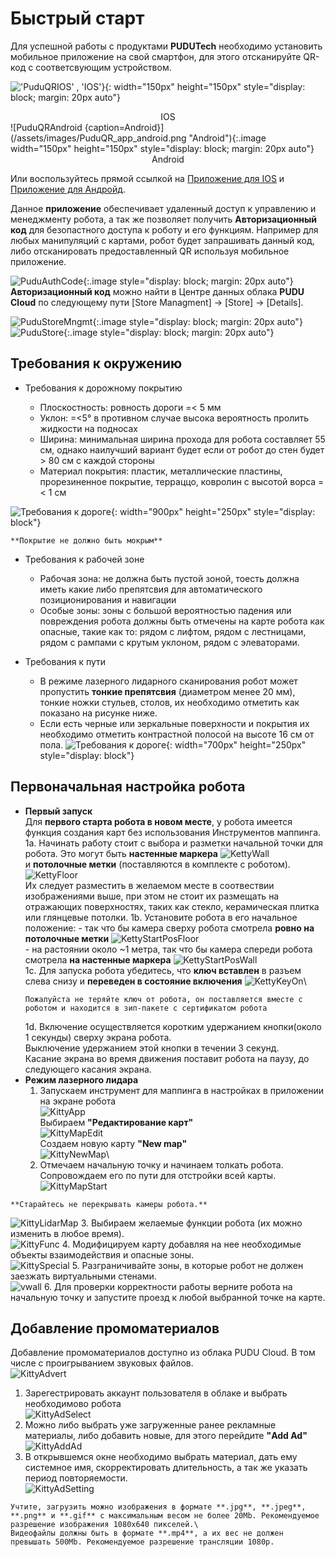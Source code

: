 # Быстрый старт

Для успешной работы с продуктами **PUDUTech** необходимо установить мобильное приложение на свой смартфон, для этого отсканируйте QR-код с соответсвующим устройством.

!['PuduQRIOS' , 'IOS'}](/assets/images/PuduQR_app_ios.png "ios"){: width="150px" height="150px" style="display: block; margin: 20px auto"}
<center>IOS</center>
![PuduQRAndroid {caption=Android}](/assets/images/PuduQR_app_android.png "Android"){:.image  width="150px" height="150px" style="display: block; margin: 20px auto"}
<center>Android</center>

Или воспользуйтесь прямой ссылкой на [Приложение для IOS](https://apps.apple.com/app/id1598340894) и [Приложение для Андройд](https://business-hongkong-apk.oss-cn-hongkong.aliyuncs.com/apk/prod/PuduLink.apk).


Данное **приложение** обеспечивает удаленный доступ к управлению и менеджменту робота, а так же позволяет получить **Авторизационный код** для безопастного доступа к роботу и его функциям.
Например для любых манипуляций с картами, робот будет запрашивать данный код, либо отсканировать предоставленный QR используя мобильное приложение.

![PuduAuthCode](/assets/images/Pudu_AuthCode.png){:.image style="display: block; margin: 20px auto"}\
**Авторизационный код** можно найти в Центре данных облака **PUDU Cloud** по следующему пути [Store Managment] -> [Store] -> [Details].

![PuduStoreMngmt](/assets/images/Pudu_storemenagment.png){:.image style="display: block; margin: 20px auto"}
![PuduStore](/assets/images/Pudu_StoreDetails.png){:.image style="display: block; margin: 20px auto"}


## Требования к окружению

- Требования к дорожному покрытию

	* Плоскостность: ровность дороги =< 5 мм
	* Уклон: =<5° в противном случае высока вероятность пролить жидкости на подносах
	* Ширина: минимальная ширина прохода для робота составляет 55 см, однако наилучший вариант будет если от робот до стен будет > 80 см с каждой стороны
	* Материал покрытия: пластик, металлические пластины, прорезиненное покрытие, терраццо, ковролин с высотой ворса =< 1 см

![Требования к дороге](/assets/images/bella1.png){: width="900px" height="250px" style="display: block"}

```warning
**Покрытие не должно быть мокрым**
```
- Требования к рабочей зоне

	* Рабочая зона: не должна быть пустой зоной, тоесть должна иметь какие либо препятсвия для автоматического позиционирования и навигации
	* Особые зоны: зоны с большой вероятностью падения или повреждения робота должны быть отмечены на карте робота как опасные, такие как то: рядом с лифтом, рядом с лестницами, рядом с рампами с крутым уклоном, рядом с элеваторами.

- Требования к пути

	* В режиме лазерного лидарного сканирования робот может пропустить **тонкие препятсвия** (диаметром менее 20 мм), тонкие ножки стульев, столов, их необходимо отметить как показано на рисунке ниже.
![]()
	* Если есть черные или зеркальные поверхности и покрытия их необходимо отметить контрастной полосой на высоте 16 см от пола.
![Требования к дороге](/assets/images/bella2.png){: width="700px" height="250px" style="display: block"}

## Первоначальная настройка робота
* **Первый запуск**\
Для **первого старта робота в новом месте**, у робота имеется функция создания карт без использования Инструментов маппинга.
	1a. Начинать работу стоит с выбора и разметки начальной точки для робота. Это могут быть **настенные маркера**
![KettyWall](/assets/images/Ketty_wall.png)\
 и **потолочные метки** (поставляются в комплекте с роботом).\
![KettyFloor](/assets/images/Ketty_floor.png)\
Их следует разместить в желаемом месте в соотвествии изображениями выше, при этом не стоит их размещать на отражающих поверхностях, таких как стекло, керамическая плитка или глянцевые потолки.
	1b. Установите робота в его начальное положение:
		- так что бы камера сверху робота смотрела **ровно на потолочные метки**
		![KettyStartPosFloor](/assets/images/Ketty_StartPos_Floor.png)\
		- на растоянии около ~1 метра, так что бы камера спереди робота смотрела **на настенные маркера**
		![KettyStartPosWall](/assets/images/Ketty_StartPos_Wall.png)\
	1c. Для запуска робота убедитесь, что **ключ вставлен** в разъем слева снизу и **переведен в состояние включения**
	![KettyKeyOn](/assets/images/Ketty_Key.png)\
	```
	Пожалуйста не теряйте ключ от робота, он поставляется вместе с роботом и находится в зип-пакете с сертификатом робота
	``` 
	1d. Включение осуществляется коротким удержанием кнопки(около 1 секунды) сверху экрана робота.\
	Выключение удержанием этой кнопки в течении 3 секунд.\
	Касание экрана во время движения поставит робота на паузу, до следующего касания экрана.
* **Режим лазерного лидара**
	1. Запускаем инструмент для маппинга в настройках в приложении на экране робота \
![KittyApp](/assets/images/Kitty_AppSettings.png)\
Выбираем **"Редактирование карт"**\
![KittyMapEdit](/assets/images/Kitty_mapedit.png)\
Создаем новую карту **"New map"**\
![KittyNewMap](/assets/images/Kitty_newmap.png)\
	2. Отмечаем начальную точку и начинаем толкать робота. Сопровождаем его по пути для отстройки всей карты.\
![KittyMapStart](/assets/images/Kitty_carrymapping.png)
```warning
**Старайтесь не перекрывать камеры робота.**
```
![KittyLidarMap](/assets/images/Kitty_lidarmapping.png)
	3. Выбираем желаемые функции робота (их можно изменить в любое время).\
![KittyFunc](/assets/images/Kitty_function.png) 
	4. Модифицируем карту добавляя на нее необходимые объекты взаимодействия и опасные зоны.\
![KittySpecial](/assets/images/Kitty_app_specialelements.png)
	5. Разграничивайте зоны, в которые робот не должен заезжать виртуальными стенами.\
![vwall](/assets/images/Kitty_vwall.png)
	6. Для проверки корректности работы верните робота на начальную точку и запустите проезд к любой выбранной точке на карте.

## Добавление промоматериалов
Добавление промоматериалов доступно из облака PUDU Cloud. В том числе с проигрыванием звуковых файлов.\
![KittyAdvert](/assets/images/Kitty_promoscreen.png)
1. Зарегестрировать аккаунт пользователя в облаке и выбрать необходимово робота\
![KittyAdSelect](/assets/images/Kitty_ad.png)
2. Можно либо выбрать уже загруженные ранее рекламные материалы, либо добавить новые, для этого перейдите **"Add Ad"**\
![KittyAddAd](/assets/images/Kitty_advertising.png)
3. В открывшемся окне необходимо выбрать материал, дать ему системное имя, скорректировать длительность, а так же указать период повторяемости.\
![KittyAdSetting](/assets/images/Kitty_ad_setting.png)
```warning
Учтите, загрузить можно изображения в формате **.jpg**, **.jpeg**, **.png** и **.gif** с максимальным весом не более 20Mb. Рекомендуемое разрешение изображения 1080х640 пикселей.\
Видеофайлы должны быть в формате **.mp4**, а их вес не должен превышать 500Mb. Рекомендуемое разрешение трансляции 1080p.
```
